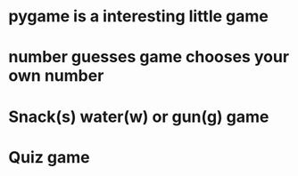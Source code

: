 # pygame is a interesting little game
 
# number guesses game chooses your own number
# Snack(s) water(w) or gun(g) game 
# Quiz game 
